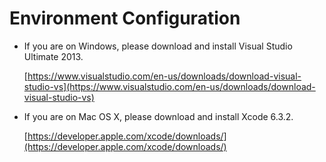 # Environment Configuration

- If you are on Windows, please download and install Visual Studio Ultimate 2013. 

     [https://www.visualstudio.com/en-us/downloads/download-visual-studio-vs](https://www.visualstudio.com/en-us/downloads/download-visual-studio-vs) 

- If you are on Mac OS X, please download and install Xcode 6.3.2.

    [https://developer.apple.com/xcode/downloads/](https://developer.apple.com/xcode/downloads/) 

